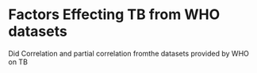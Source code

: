 # Factors Effecting TB from WHO datasets
Did Correlation and partial correlation fromthe datasets provided by WHO on TB

